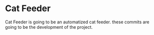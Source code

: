 # Cat Feeder
Cat Feeder is going to be an automatized cat feeder. these commits are going to be the development of the project.
